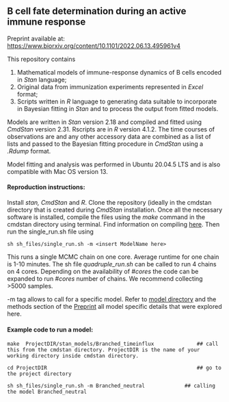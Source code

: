 ## B cell fate determination during an active immune response

Preprint available at: https://www.biorxiv.org/content/10.1101/2022.06.13.495961v4

This repository contains 
1. Mathematical models of immune-response dynamics of B cells encoded in _Stan_ language;
2. Original data from immunization experiments represented in _Excel_ format;
3. Scripts written in _R_ language to generating data suitable to incorporate in Bayesian fitting in _Stan_ and to process the output from fitted models.


Models are written in _Stan_ version 2.18 and compiled and fitted using _CmdStan_ version 2.31.
Rscripts are in _R_ version 4.1.2. The time courses of observations are and any other accessory data are combined as a list of lists and passed to the Bayesian fitting procedure in  _CmdStan_ using a _.Rdump_ format. 

[//]: # (We also include sh files that execute _CmdStan_ code across the local cluster using MPI. Sh files for non-MPI single core exceution are also included in the folder. )
Model fitting and analysis was performed in Ubuntu 20.04.5 LTS and is also compatible with Mac OS version 13.

#### Reproduction instructions:
Install _stan, CmdStan_ and _R_. Clone the repository (ideally in the cmdstan directory that is created during _CmdStan_ installation.
Once all the necessary software is installed, compile the files using the _make_ command in the cmdstan directory using terminal. Find information on compiling [here](https://mc-stan.org/docs/cmdstan-guide/compiling-a-stan-program.html).
Then run the single_run.sh file using
```
sh sh_files/single_run.sh -m <insert ModelName here>
```
This runs a single MCMC chain on one core. Average runtime for one chain is 1-10 minutes. The sh file _quadruple_run.sh_ can be called to run 4 chains on 4 cores. Depending on the availability of _#cores_ the code can be expanded to run _#cores_ number of chains. We recommend collecting >5000 samples.


-m tag allows to call for a specific model. Refer to [model directory](https://github.com/sanketrane/Bcell_fate_imm_resp/tree/main/stan_models/New_modelsCAR) and the methods section of the [Preprint](https://www.biorxiv.org/content/10.1101/2022.06.13.495961v4
) all model specific details that were explored here.


#### Example code to run a model:

```
make  ProjectDIR/stan_models/Branched_timeinflux              ## call this from the cmdstan directory. ProjectDIR is the name of your working directory inside cmdstan directory.

cd ProjectDIR                                                 ## go to the project directory

sh sh_files/single_run.sh -m Branched_neutral             ## calling the model Branched_neutral

```

